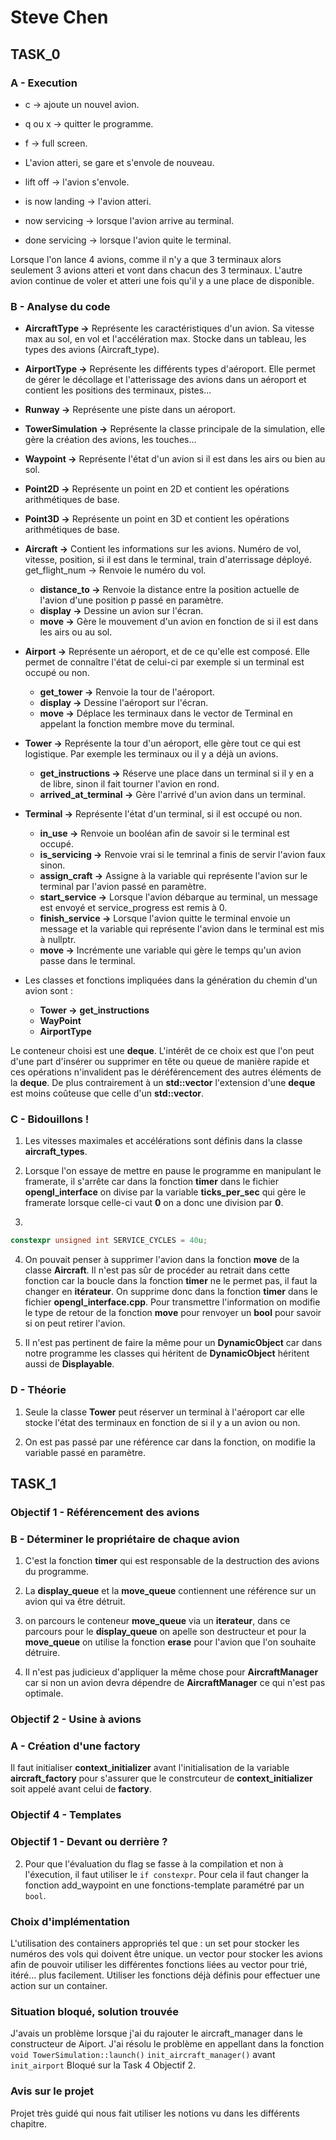 # Steve Chen

## TASK_0

### A - Execution

- c -> ajoute un nouvel avion.
- q ou x -> quitter le programme.
- f -> full screen.

- L'avion atteri, se gare et s'envole de nouveau.
  
- lift off -> l'avion s'envole.
- is now landing -> l'avion atteri.
- now servicing -> lorsque l'avion arrive au terminal.
- done servicing -> lorsque l'avion quite le terminal.


Lorsque l'on lance 4 avions, comme il n'y a que 
3 terminaux alors seulement 3 avions atteri et vont dans chacun des 3 terminaux.
L'autre avion continue de voler et atteri une fois qu'il y a une place de disponible.

### B - Analyse du code

- **AircraftType ->**
  Représente les caractéristiques d'un avion.
  Sa vitesse max au sol, en vol et l'accélération max.
  Stocke dans un tableau, les types des avions (Aircraft_type).


- **AirportType ->**
    Représente les différents types d'aéroport. Elle permet
    de gérer le décollage et l'atterissage des avions dans un
    aéroport et contient les positions des terminaux, pistes...


- **Runway ->**
    Représente une piste dans un aéroport.


- **TowerSimulation ->**
    Représente la classe principale de la simulation, elle gère
    la création des avions, les touches...


- **Waypoint ->**
    Représente l'état d'un avion si il est dans les airs ou bien
    au sol.


- **Point2D ->**
    Représente un point en 2D et contient les opérations
    arithmétiques de base.


- **Point3D ->**
    Représente un point en 3D et contient les opérations
    arithmétiques de base. 


- **Aircraft ->**
    Contient les informations sur les avions.
    Numéro de vol, vitesse, position, si il est dans le terminal,
    train d'aterrissage déployé.
    get_flight_num -> Renvoie le numéro du vol.
    - **distance_to ->** Renvoie la distance entre la position actuelle
       de l'avion d'une position p passé en paramètre.
    - **display ->** Dessine un avion sur l'écran.
    - **move ->** Gère le mouvement d'un avion en fonction de si il est dans
      les airs ou au sol.


- **Airport ->**
    Représente un aéroport, et de ce qu'elle est composé. 
    Elle permet de connaître l'état de celui-ci par exemple
    si un terminal est occupé ou non.
    - **get_tower ->** Renvoie la tour de l'aéroport.
    - **display ->** Dessine l'aéroport sur l'écran.
    - **move ->** Déplace les terminaux dans le vector de Terminal
      en appelant la fonction membre move du terminal.


- **Tower ->**
    Représente la tour d'un aéroport, elle gère tout ce qui est logistique.
    Par exemple les terminaux ou il y a déjà un avions.
    - **get_instructions ->** Réserve une place dans un terminal si il y en a 
      de libre, sinon il fait tourner l'avion en rond.
    - **arrived_at_terminal ->** Gère l'arrivé d'un avion dans un terminal.


- **Terminal ->**
    Représente l'état d'un terminal, si il est occupé ou non.
    - **in_use ->** Renvoie un booléan afin de savoir si le terminal est occupé.
    - **is_servicing ->** Renvoie vrai si le temrinal a finis de servir l'avion
      faux sinon.
    - **assign_craft ->** Assigne à la variable qui représente l'avion sur le
      terminal par l'avion passé en paramètre.
    - **start_service ->** Lorsque l'avion débarque au terminal, un message
      est envoyé et service_progress est remis à 0.
    - **finish_service ->** Lorsque l'avion quitte le terminal envoie un 
      message et la variable qui représente l'avion dans le terminal est
      mis à nullptr.
    - **move ->** Incrémente une variable qui gère le temps qu'un avion
      passe dans le terminal.


- Les classes et fonctions impliquées dans la génération du chemin d'un avion sont :
  - **Tower ->** **get_instructions** 
  - **WayPoint**
  - **AirportType**

Le conteneur choisi est une **deque**. L'intérêt de ce choix est que l'on peut
d'une part d'insérer ou supprimer en tête ou queue de manière rapide et ces
opérations n'invalident pas le déréférencement des autres éléments de la **deque**.
De plus contrairement à un **std::vector** l'extension d'une **deque** est moins
coûteuse que celle d'un **std::vector**.

### C - Bidouillons !

1. Les vitesses maximales et accélérations sont définis dans la classe **aircraft_types**.


2. Lorsque l'on essaye de mettre en pause le programme en manipulant le framerate,
   il s'arrête car dans la fonction **timer** dans le fichier **opengl_interface** on divise
   par la variable **ticks_per_sec** qui gère le framerate lorsque celle-ci vaut **0** on a donc
   une division par **0**.

3.
  ```cpp
  constexpr unsigned int SERVICE_CYCLES = 40u;
  ```

4. On pouvait penser à supprimer l'avion dans la fonction **move** de
   la classe **Aircraft**. Il n'est pas sûr de procéder au retrait dans
   cette fonction car la boucle dans la fonction **timer** ne le permet pas, il faut la changer en **itérateur**.
   On supprime donc dans la fonction **timer** dans le fichier
   **opengl_interface.cpp**. Pour transmettre l'information on modifie
   le type de retour de la fonction **move** pour renvoyer un **bool**
   pour savoir si on peut retirer l'avion.

5. Il n'est pas pertinent de faire la même pour un **DynamicObject** car
   dans notre programme les classes qui héritent de **DynamicObject** héritent
   aussi de **Displayable**.

### D - Théorie

1. Seule la classe **Tower** peut réserver un terminal à l'aéroport car
   elle stocke l'état des terminaux en fonction de si il y a un avion ou non.

2. On est pas passé par une référence car dans la fonction, on modifie la
   variable passé en paramètre.

## TASK_1

### Objectif 1 - Référencement des avions

### B - Déterminer le propriétaire de chaque avion

1. C'est la fonction **timer** qui est responsable de la destruction des avions du programme.


2. La **display_queue** et la **move_queue** contiennent une référence sur un avion qui va être
   détruit.


3. on parcours le conteneur **move_queue** via un **iterateur**, dans ce parcours pour le
   **display_queue** on apelle son destructeur et pour la **move_queue** on utilise la
   fonction **erase** pour l'avion que l'on souhaite détruire.


4. Il n'est pas judicieux d'appliquer la même chose pour **AircraftManager** car si non un avion
   devra dépendre de **AircraftManager** ce qui n'est pas optimale.

### Objectif 2 - Usine à avions

### A - Création d'une factory

Il faut initialiser **context_initializer** avant l'initialisation de la variable 
**aircraft_factory** pour s'assurer que le constrcuteur de **context_initializer** soit
appelé avant celui de **factory**.

### Objectif 4 - Templates

### Objectif 1 - Devant ou derrière ?

2. Pour que l'évaluation du flag se fasse à la compilation et non à l'éxecution,
   il faut utiliser le ```if constexpr```. Pour cela il faut changer la fonction 
   add_waypoint en une fonctions-template paramétré par un ```bool```.


### Choix d'implémentation

L'utilisation des containers appropriés tel que :
un set pour stocker les numéros des vols qui doivent être unique.
un vector pour stocker les avions afin de pouvoir utiliser les différentes
fonctions liées au vector pour trié, itéré... plus facilement.
Utiliser les fonctions déjà définis pour effectuer une action sur un container.

### Situation bloqué, solution trouvée

J'avais un problème lorsque j'ai du rajouter le aircraft_manager dans le constructeur
de Aiport. J'ai résolu le problème en appellant dans la fonction 
```void TowerSimulation::launch()``` ```init_aircraft_manager()``` avant ```init_airport```
Bloqué sur la Task 4 Objectif 2.

### Avis sur le projet

Projet très guidé qui nous fait utiliser les notions vu dans les différents chapitre.
